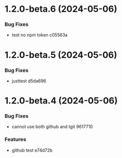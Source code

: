 # 1.2.0-beta.6 (2024-05-06)


### Bug Fixes

* test no npm token c05563a

# 1.2.0-beta.5 (2024-05-06)


### Bug Fixes

* justtest d5da696

# 1.2.0-beta.4 (2024-05-06)

### Bug Fixes

- cannot use both github and tgit 9617710

### Features

- github test e74d72b
